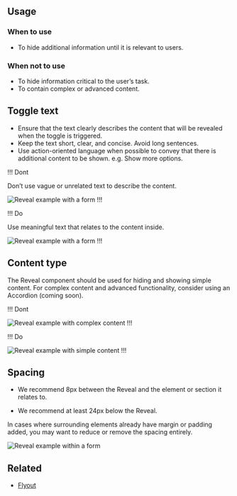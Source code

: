 ## Usage

### When to use

- To hide additional information until it is relevant to users.

### When not to use

- To hide information critical to the user’s task.
- To contain complex or advanced content.

## Toggle text

- Ensure that the text clearly describes the content that will be revealed when the toggle is triggered.
- Keep the text short, clear, and concise. Avoid long sentences.
- Use action-oriented language when possible to convey that there is additional content to be shown. e.g. Show more options.

!!! Dont

Don’t use vague or unrelated text to describe the content.

![Reveal example with a form](/assets/components/reveal/toggle-text-dont.png)
!!!

!!! Do

Use meaningful text that relates to the content inside.

![Reveal example with a form](/assets/components/reveal/toggle-text-do.png)
!!!

## Content type

The Reveal component should be used for hiding and showing simple content. For complex content and advanced functionality, consider using an Accordion (coming soon).

!!! Dont

![Reveal example with complex content](/assets/components/reveal/content-type-dont.png)
!!!

!!! Do

![Reveal example with simple content](/assets/components/reveal/content-type-do.png)
!!!

## Spacing

- We recommend 8px between the Reveal and the element or section it relates to.

- We recommend at least 24px below the Reveal.

In cases where surrounding elements already have margin or padding added, you may want to reduce or remove the spacing entirely.

![Reveal example within a form](/assets/components/reveal/spacing-guidance.png)

## Related

<!-- only include the 2 most similar/related components -->
- [Flyout](/components/flyout)
